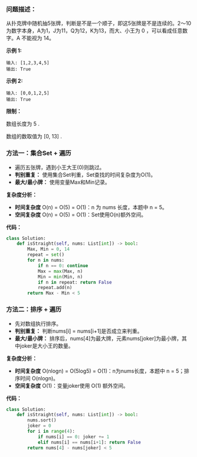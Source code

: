 ###  问题描述：

从扑克牌中随机抽5张牌，判断是不是一个顺子，即这5张牌是不是连续的。2～10为数字本身，A为1，J为11，Q为12，K为13，而大、小王为 0 ，可以看成任意数字。A 不能视为 14。



**示例 1:**

```
输入: [1,2,3,4,5]
输出: True
```

**示例 2:**

```
输入: [0,0,1,2,5]
输出: True
```

**限制：**

数组长度为 5 .

数组的数取值为 [0, 13] .





### 方法一：集合Set + 遍历

* 遍历五张牌，遇到小王大王(0)则跳过。
* **判别重复：** 使用集合Set判重，Set查找的时间复杂度为O(1)。
* **最大/最小牌：** 使用变量Max和Min记录。

**复杂度分析：**

* **时间复杂度** O(n) = O(5) = O(1)：n 为 nums 长度，本题中 n = 5。
* **空间复杂度** O(n) = O(5) = O(1)：Set使用O(n)额外空间。

**代码：**

```python
class Solution:
    def isStraight(self, nums: List[int]) -> bool:
        Max, Min = 0, 14
        repeat = set()
        for n in nums:
            if n == 0: continue
            Max = max(Max, n)
            Min = min(Min, n)
            if n in repeat: return False
            repeat.add(n)
        return Max - Min < 5
```





### 方法二：排序 + 遍历

* 先对数组执行排序。
* **判别重复：** 判断nums[i] = nums[i+1]是否成立来判重。
* **最大/最小牌：**  排序后，nums[4]为最大牌，元素nums[joker]为最小牌，其中joker是大小王的数量。

**复杂度分析：**

* **时间复杂度** O(nlogn) = O(5log5) = O(1)：n为nums长度，本题中 n = 5；排序时间 O(nlogn)。
*  **空间复杂度** O(1)：变量joker使用 O(1) 额外空间。

**代码：**

```python
class Solution:
    def isStraight(self, nums: List[int]) -> bool:
        nums.sort()
        joker = 0
        for i in range(4):
            if nums[i] == 0: joker += 1
            elif nums[i] == nums[i+1]: return False
        return nums[4] - nums[joker] < 5
```







